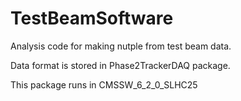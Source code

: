 # TestBeamSoftware

Analysis code for making nutple from test beam data.

Data format is stored in Phase2TrackerDAQ package.

This package runs in CMSSW_6_2_0_SLHC25
